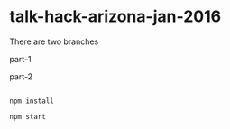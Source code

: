 # talk-hack-arizona-jan-2016

There are two branches

part-1

part-2

```

npm install

npm start

```
